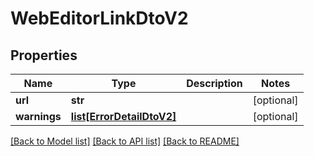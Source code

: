 # WebEditorLinkDtoV2

## Properties
Name | Type | Description | Notes
------------ | ------------- | ------------- | -------------
**url** | **str** |  | [optional] 
**warnings** | [**list[ErrorDetailDtoV2]**](ErrorDetailDtoV2.md) |  | [optional] 

[[Back to Model list]](../README.md#documentation-for-models) [[Back to API list]](../README.md#documentation-for-api-endpoints) [[Back to README]](../README.md)


